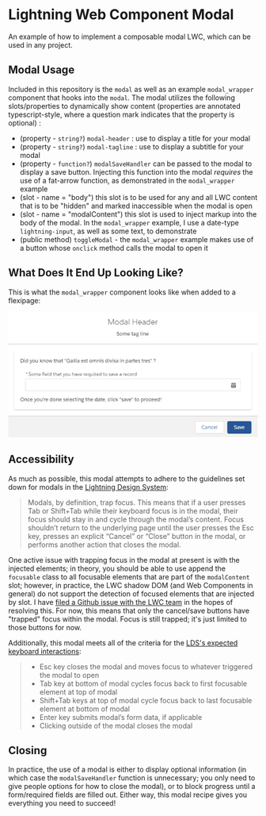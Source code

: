 # Lightning Web Component Modal

An example of how to implement a composable modal LWC, which can be used in any project.

## Modal Usage

Included in this repository is the `modal` as well as an example `modal_wrapper` component that hooks into the `modal`. The modal utilizes the following slots/properties to dynamically show content (properties are annotated typescript-style, where a question mark indicates that the property is optional) :

-   (property - `string?`) `modal-header` : use to display a title for your modal
-   (property - `string?`) `modal-tagline` : use to display a subtitle for your modal
-   (property - `function?`) `modalSaveHandler` can be passed to the modal to display a save button. Injecting this function into the modal _requires_ the use of a fat-arrow function, as demonstrated in the `modal_wrapper` example
-   (slot - name = "body") this slot is to be used for any and all LWC content that is to be "hidden" and marked inaccessible when the modal is open
-   (slot - name = "modalContent") this slot is used to inject markup into the body of the modal. In the `modal_wrapper` example, I use a date-type `lightning-input`, as well as some text, to demonstrate
-   (public method) `toggleModal` - the `modal_wrapper` example makes use of a button whose `onclick` method calls the modal to open it

## What Does It End Up Looking Like?

This is what the `modal_wrapper` component looks like when added to a flexipage:

![Modal example](./lwc-modal-example.png)

## Accessibility

As much as possible, this modal attempts to adhere to the guidelines set down for modals in the [Lightning Design System](https://www.lightningdesignsystem.com/components/modals/#Accessibility):

> Modals, by definition, trap focus. This means that if a user presses Tab or Shift+Tab while their keyboard focus is in the modal, their focus should stay in and cycle through the modal’s content. Focus shouldn’t return to the underlying page until the user presses the Esc key, presses an explicit “Cancel” or “Close” button in the modal, or performs another action that closes the modal.

One active issue with trapping focus in the modal at present is with the injected elements; in theory, you should be able to use append the `focusable` class to all focusable elements that are part of the `modalContent` slot; however, in practice, the LWC shadow DOM (and Web Components in general) do not support the detection of focused elements that are injected by slot. I have [filed a Github issue with the LWC team](https://github.com/salesforce/lwc/issues/1923) in the hopes of resolving this. For now, this means that only the cancel/save buttons have "trapped" focus within the modal. Focus is still trapped; it's just limited to those buttons for now.

Additionally, this modal meets all of the criteria for the [LDS's expected keyboard interactions](https://www.lightningdesignsystem.com/components/modals/#Expected-keyboard-interactions):

> -   Esc key closes the modal and moves focus to whatever triggered the modal to open
> -   Tab key at bottom of modal cycles focus back to first focusable element at top of modal
> -   Shift+Tab keys at top of modal cycle focus back to last focusable element at bottom of modal
> -   Enter key submits modal’s form data, if applicable
> -   Clicking outside of the modal closes the modal

## Closing

In practice, the use of a modal is either to display optional information (in which case the `modalSaveHandler` function is unnecessary; you only need to give people options for how to close the modal), or to block progress until a form/required fields are filled out. Either way, this modal recipe gives you everything you need to succeed!
